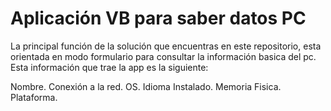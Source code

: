 # Aplicación VB para saber datos PC

La principal función de la solución que encuentras en este repositorio, esta orientada en modo formulario para consultar la información basica del pc. Esta información que trae la app es la siguiente:

Nombre.
Conexión a la red.
OS.
Idioma Instalado.
Memoria Fisica.
Plataforma.
